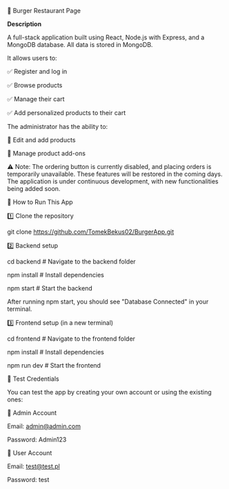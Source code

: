 🍔 Burger Restaurant Page

**Description**

A full-stack application built using React, Node.js with Express, and a MongoDB database.
All data is stored in MongoDB.


It allows users to:

✅ Register and log in

✅ Browse products

✅ Manage their cart

✅ Add personalized products to their cart


The administrator has the ability to:

🔧 Edit and add products

🔧 Manage product add-ons

⚠️ Note: The ordering button is currently disabled, and placing orders is temporarily unavailable. These features will be restored in the coming days. The application is under continuous development, with new functionalities being added soon.


🚀 How to Run This App

1️⃣ Clone the repository

git clone https://github.com/TomekBekus02/BurgerApp.git

2️⃣ Backend setup

cd backend    # Navigate to the backend folder  

npm install   # Install dependencies  

npm start     # Start the backend  


After running npm start, you should see "Database Connected" in your terminal.

3️⃣ Frontend setup (in a new terminal)

cd frontend    # Navigate to the frontend folder  

npm install    # Install dependencies  

npm run dev    # Start the frontend  


🧪 Test Credentials

You can test the app by creating your own account or using the existing ones:


👑 Admin Account

Email: admin@admin.com

Password: Admin123


👤 User Account

Email: test@test.pl

Password: test


